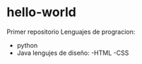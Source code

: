 # hello-world
Primer repositorio
Lenguajes de  progracion: 
- python
- Java
lengujes de diseño:
-HTML
-CSS

